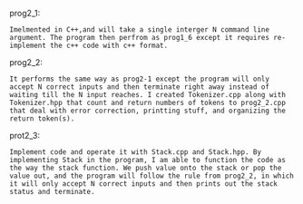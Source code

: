 prog2_1:


    Imelmented in C++,and will take a single interger N command line argument. The program then perfrom as prog1_6 except it requires re-implement the c++ code with c++ format.


prog2_2:


    It performs the same way as prog2-1 except the program will only accept N correct inputs and then terminate right away instead of waiting till the N input reaches. I created Tokenizer.cpp along with Tokenizer.hpp that count and return numbers of tokens to prog2_2.cpp that deal with error correction, printting stuff, and organizing the return token(s).


prot2_3:


    Implement code and operate it with Stack.cpp and Stack.hpp. By implementing Stack in the program, I am able to function the code as the way the stack function. We push value onto the stack or pop the value out, and the program will follow the rule from prog2_2, in which it will only accept N correct inputs and then prints out the stack status and terminate. 
